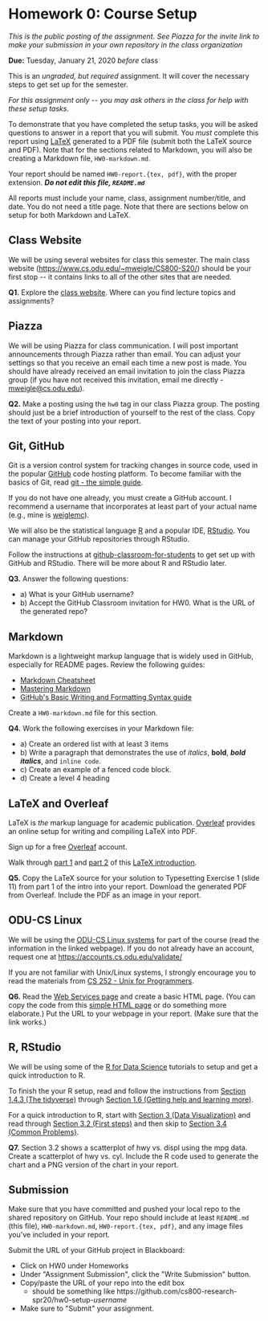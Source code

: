# Homework 0: Course Setup

*This is the public posting of the assignment. See Piazza for the invite link to make your submission in your own repository in the class organization*

**Due:** Tuesday, January 21, 2020 *before* class 

This is an *ungraded, but required* assignment. It will cover the necessary steps to get set up for the semester.

*For this assignment only -- you may ask others in the class for help with these setup tasks.*

To demonstrate that you have completed the setup tasks, you will be asked questions to answer in a report that you will submit.  You *must* complete this report using [LaTeX](https://www.latex-project.org) generated to a PDF file (submit both the LaTeX source and PDF). Note that for the sections related to Markdown, you will also be creating a Markdown file, `HW0-markdown.md`.

Your report should be named `HW0-report.{tex, pdf}`, with the proper extension.  ***Do not edit this file, `README.md`***

All reports must include your name, class, assignment number/title, and date.  You do not need a title page.  Note that there are sections below on setup for both Markdown and LaTeX.

## Class Website

We will be using several websites for class this semester. The main class website (https://www.cs.odu.edu/~mweigle/CS800-S20/) should be your first stop -- it contains links to all of the other sites that are needed.

**Q1.** Explore the [class website](https://www.cs.odu.edu/~mweigle/CS800-S20/). Where can you find lecture topics and assignments?

## Piazza

We will be using Piazza for class communication. I will post important announcements through Piazza rather than email. You can adjust your settings so that you receive an email each time a new post is made. You should have already received an email invitation to join the class Piazza group (if you have not received this invitation, email me directly - mweigle@cs.odu.edu). 

**Q2.** Make a posting using the `hw0` tag in our class Piazza group. The posting should just be a brief introduction of yourself to the rest of the class. Copy the text of your posting into your report.

## Git, GitHub

Git is a version control system for tracking changes in source code, used in the popular [GitHub](https://github.com) code hosting platform.  To become familiar with the basics of Git, read [git - the simple guide](https://rogerdudler.github.io/git-guide/).

If you do not have one already, you must create a GitHub account.  I recommend a username that incorporates at least part of your actual name (e.g., mine is [weiglemc](https://github.com/weiglemc)).

We will also be the statistical language [R](https://www.r-project.org) and a popular IDE, [RStudio](https://www.rstudio.com).  You can manage your GitHub repositories through RStudio.  

Follow the instructions at [github-classroom-for-students](https://github.com/cs432-websci-master/github-classroom-for-students/blob/master/README.md) to get set up with GitHub and RStudio.  There will be more about R and RStudio later.

**Q3.** Answer the following questions:
* a) What is your GitHub username?
* b) Accept the GitHub Classroom invitation for HW0.  What is the URL of the generated repo?

## Markdown

Markdown is a lightweight markup language that is widely used in GitHub, especially for README pages.  Review the following guides:
* [Markdown Cheatsheet](https://github.com/adam-p/markdown-here/wiki/Markdown-Cheatsheet)
* [Mastering Markdown](https://guides.github.com/features/mastering-markdown/)
* [GitHub's Basic Writing and Formatting Syntax guide](https://help.github.com/en/github/writing-on-github/basic-writing-and-formatting-syntax)

Create a `HW0-markdown.md` file for this section. 

**Q4.** Work the following exercises in your Markdown file:
* a) Create an ordered list with at least 3 items
* b) Write a paragraph that demonstrates the use of *italics*, **bold**, ***bold italics***, and `inline code`.
* c) Create an example of a fenced code block.
* d) Create a level 4 heading

## LaTeX and Overleaf

LaTeX is *the* markup language for academic publication. [Overleaf](https://overleaf.com) provides an online setup for writing and compiling LaTeX into PDF.  

Sign up for a free [Overleaf](https://overleaf.com) account.

Walk through [part 1](https://www.overleaf.com/learn/latex/Free_online_introduction_to_LaTeX_(part_1)) and [part 2](https://www.overleaf.com/learn/latex/Free_online_introduction_to_LaTeX_(part_2)) of this [LaTeX introduction](https://www.overleaf.com/learn/latex/Free_online_introduction_to_LaTeX_(part_1)). 

**Q5.** Copy the LaTeX source for your solution to Typesetting Exercise 1 (slide 11) from part 1 of the intro into your report.  Download the generated PDF from Overleaf.  Include the PDF as an image in your report.

## ODU-CS Linux

We will be using the [ODU-CS Linux systems](https://systems.cs.odu.edu/Unix_and_Linux_Services) for part of the course (read the information in the linked webpage). If you do not already have an account, request one at https://accounts.cs.odu.edu/validate/

If you are not familiar with Unix/Linux systems, I strongly encourage you to read the materials from [CS 252 - Unix for Programmers](https://www.cs.odu.edu/~zeil/cs252/latest/Directory/outline/index.html). 

**Q6.** Read the [Web Services page](https://systems.cs.odu.edu/Web_Services) and create a basic HTML page. (You can copy the code from this [simple HTML page](https://www.w3schools.com/html/tryit.asp?filename=tryhtml_basic_document) or do something more elaborate.)  Put the URL to your webpage in your report. (Make sure that the link works.)

## R, RStudio

We will be using some of the [R for Data Science](https://r4ds.had.co.nz) tutorials to setup and get a quick introduction to R. 

To finish the your R setup, read and follow the instructions from [Section 1.4.3 (The tidyverse)](https://r4ds.had.co.nz/introduction.html#the-tidyverse) through [Section 1.6 (Getting help and learning more)](https://r4ds.had.co.nz/introduction.html#getting-help-and-learning-more). 

For a quick introduction to R, start with [Section 3 (Data Visualization)](https://r4ds.had.co.nz/data-visualisation.html) and read through [Section 3.2 (First steps)](https://r4ds.had.co.nz/data-visualisation.html#first-steps) and then skip to [Section 3.4 (Common Problems)](https://r4ds.had.co.nz/data-visualisation.html#common-problems). 

**Q7.** Section 3.2 shows a scatterplot of hwy vs. displ using the mpg data.  Create a scatterplot of hwy vs. cyl.  Include the R code used to generate the chart and a PNG version of the chart in your report.

## Submission

Make sure that you have committed and pushed your local repo to the shared repository on GitHub.  Your repo should include at least `README.md` (this file), `HW0-markdown.md`, `HW0-report.{tex, pdf}`, and any image files you've included in your report.

Submit the URL of your GitHub project in Blackboard:

* Click on HW0 under Homeworks
* Under "Assignment Submission", click the "Write Submission" button.
* Copy/paste the URL of your repo into the edit box
  * should be something like https<nolink>://github.com/cs800-research-spr20/hw0-setup-*username*
* Make sure to "Submit" your assignment.
